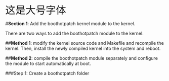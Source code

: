 <font size="6">这是大号字体</font>

#**Section 1**: Add the boothotpatch kernel module to the kernel.

There are two ways to add the boothotpatch module to the kernel:

##**Method 1**: modify the kernel source code and Makefile and recompile the kernel. Then, install the newly compiled kernel into the system and reboot.

##**Method 2**: compile the boothotpatch module separately and configure the module to start automatically at boot.

###Step 1: Create a boothotpatch folder

